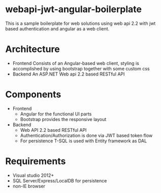 # webapi-jwt-angular-boilerplate
This is a sample boilerplate for web solutions using web api 2.2 with jwt based authentication and angular as a web client.
# Architecture
* Frontend
Consists of an Angular-based web client, styling is accomplished by using bootstrap together with some custom css
* Backend
An ASP.NET Web api 2.2 based RESTful API
# Components
* Frontend
  * Angular for the functional UI parts
  * Bootstrap provides the responsive layout
* Backend
  * Web API 2.2 based RESTful API
  * Authentication/Authorization is done via JWT based token flow
  * For persistence T-SQL is used with Entity framework as DAL
 
# Requirements
* Visual studio 2012+
* SQL Server/Express/LocalDB for persistence
* non-IE browser
